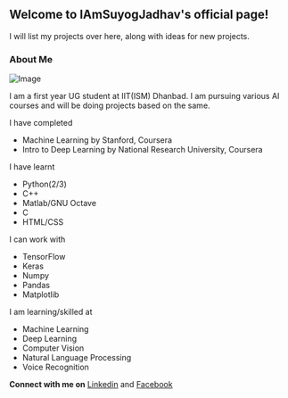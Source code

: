 ## Welcome to IAmSuyogJadhav's official page!

I will list my projects over here, along with ideas for new projects.

### About Me

![Image](https://avatars1.githubusercontent.com/u/30121918?s=460&v=4)

I am a first year UG student at IIT(ISM) Dhanbad. I am pursuing various AI courses and will be doing projects based on the same.

I have completed
- Machine Learning by Stanford, Coursera
- Intro to Deep Learning by National Research University, Coursera

I have learnt
- Python(2/3)
- C++
- Matlab/GNU Octave
- C
- HTML/CSS

I can work with
- TensorFlow
- Keras
- Numpy
- Pandas
- Matplotlib

I am learning/skilled at
- Machine Learning
- Deep Learning
- Computer Vision
- Natural Language Processing
-  Voice Recognition



**Connect with me on** 
[Linkedin](https://www.linkedin.com/in/suyog-jadhav-43313041/) and [Facebook](https://www.facebook.com/suyog.jadhav3)
